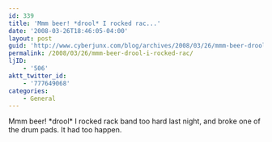 ```yaml
---
id: 339
title: 'Mmm beer! *drool* I rocked rac...'
date: '2008-03-26T18:46:05-04:00'
layout: post
guid: 'http://www.cyberjunx.com/blog/archives/2008/03/26/mmm-beer-drool-i-rocked-rac/'
permalink: /2008/03/26/mmm-beer-drool-i-rocked-rac/
ljID:
    - '506'
aktt_twitter_id:
    - '777649068'
categories:
    - General
---
```


Mmm beer! \*drool\* I rocked rack band too hard last night, and broke one of the drum pads. It had too happen.
